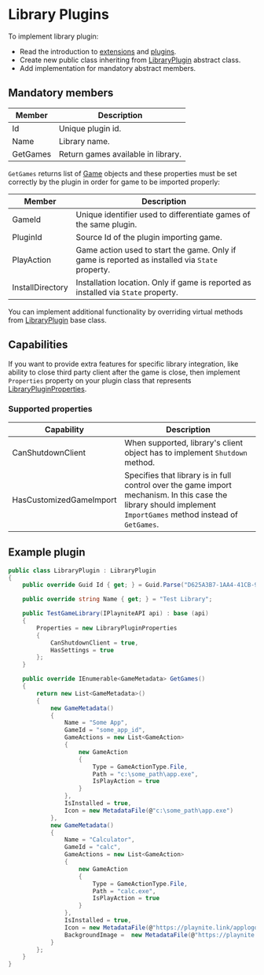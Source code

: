Library Plugins
=====================

To implement library plugin:

* Read the introduction to [extensions](intro.md) and [plugins](plugins.md).
* Create new public class inheriting from [LibraryPlugin](xref:Playnite.SDK.Plugins.LibraryPlugin) abstract class.
* Add implementation for mandatory abstract members.

Mandatory members
---------------------

| Member | Description |
| -- | -- |
| Id | Unique plugin id. |
| Name | Library name. |
| GetGames | Return games available in library. |

`GetGames` returns list of [Game](xref:Playnite.SDK.Models.Game) objects and these properties must be set correctly by the plugin in order for game to be imported properly:

| Member | Description |
| -- | -- |
| GameId | Unique identifier used to differentiate games of the same plugin. |
| PluginId | Source Id of the plugin importing game. |
| PlayAction | Game action used to start the game. Only if game is reported as installed via `State` property. |
| InstallDirectory | Installation location. Only if game is reported as installed via `State` property.  |

You can implement additional functionality by overriding virtual methods from [LibraryPlugin](xref:Playnite.SDK.Plugins.LibraryPlugin) base class.

Capabilities
---------------------

If you want to provide extra features for specific library integration, like ability to close third party client after the game is close, then implement `Properties` property on your plugin class that represents [LibraryPluginProperties](xref:Playnite.SDK.Plugins.LibraryPluginProperties).

### Supported properties

| Capability | Description |
| -- | -- |
| CanShutdownClient | When supported, library's client object has to implement `Shutdown` method. |
| HasCustomizedGameImport | Specifies that library is in full control over the game import mechanism. In this case the library should implement `ImportGames` method instead of `GetGames`.  |

Example plugin
---------------------

```csharp
public class LibraryPlugin : LibraryPlugin
{
    public override Guid Id { get; } = Guid.Parse("D625A3B7-1AA4-41CB-9CD7-74448D28E99B");

    public override string Name { get; } = "Test Library";

    public TestGameLibrary(IPlayniteAPI api) : base (api)
    {
        Properties = new LibraryPluginProperties
        {
            CanShutdownClient = true,
            HasSettings = true
        };
    }

    public override IEnumerable<GameMetadata> GetGames()
    {
        return new List<GameMetadata>()
        {
            new GameMetadata()
            {
                Name = "Some App",
                GameId = "some_app_id",
                GameActions = new List<GameAction>
                {
                    new GameAction
                    {
                        Type = GameActionType.File,
                        Path = "c:\some_path\app.exe",
                        IsPlayAction = true
                    }
                },
                IsInstalled = true,
                Icon = new MetadataFile(@"c:\some_path\app.exe")
            },
            new GameMetadata()
            {
                Name = "Calculator",
                GameId = "calc",
                GameActions = new List<GameAction>
                {
                    new GameAction
                    {
                        Type = GameActionType.File,
                        Path = "calc.exe",
                        IsPlayAction = true
                    }
                },
                IsInstalled = true,
                Icon = new MetadataFile(@"https://playnite.link/applogo.png"),
                BackgroundImage =  new MetadataFile(@"https://playnite.link/applogo.png")
            }
        };
    }
}
```